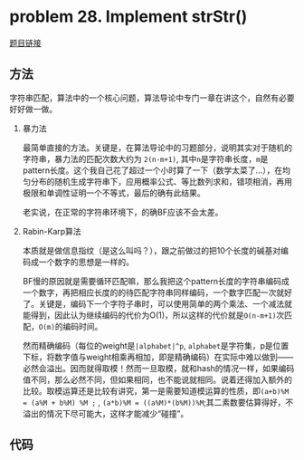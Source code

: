 # problem 28. Implement strStr()

[题目链接](https://leetcode.com/problems/implement-strstr/)

## 方法

字符串匹配，算法中的一个核心问题，算法导论中专门一章在讲这个，自然有必要好好做一做。

1. 暴力法

    最简单直接的方法。关键是，在算法导论中的习题部分，说明其实对于随机的字符串，暴力法的匹配次数大约为 `2(n-m+1)`, 其中`n`是字符串长度，`m`是pattern长度。这个我自己花了超过一个小时算了一下（数学太菜了...），在均匀分布的随机生成字符串下，应用概率公式、等比数列求和，错项相消，再用极限和单调性证明一个不等式，最后的确有此结果。

    老实说，在正常的字符串环境下，的确BF应该不会太差。

2. Rabin-Karp算法

    本质就是做信息指纹（是这么叫吗？），跟之前做过的把10个长度的碱基对编码成一个数字的思想是一样的。

    BF慢的原因就是需要循环匹配嘛，那么我把这个pattern长度的字符串编码成一个数字，再把相应长度的的待匹配字符串同样编码，一个数字匹配一次就好了。关键是，编码下一个字符子串时，可以使用简单的两个乘法、一个减法就能得到，因此认为继续编码的代价为O(1)，所以这样的代价就是`O(n-m+1)`次匹配，`O(m)`的编码时间。

    然而精确编码（每位的weight是`|alphabet|^p`, `alphabet`是字符集，p是位置下标，将数字值与weight相乘再相加，即是精确编码）在实际中难以做到——必然会溢出。因而就得取模！然而一旦取模，就和hash的情况一样，如果编码值不同，那么必然不同，但如果相同，也不能说就相同。说着还得加入额外的比较。取模运算还是比较有讲究，第一是需要知道模运算的性质，即`(a+b)%M = (a%M + b%M) %M ;` , `(a*b)%M = ((a%M)*(b%M))%M`;其二素数要估算得好，不溢出的情况下尽可能大，这样才能减少“碰撞”。

    


## 代码